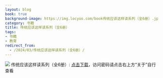 ```yaml
---
layout: blog
book: true
background-image: https://img.locyoo.com/book传统应该这样读系列（全6册）.jpg
category: 书籍
title: 传统应该这样读系列（全6册）
tags:
- 书籍
- 教育
redirect_from:
  - /2024/03/传统应该这样读系列（全6册）/
---
```

![](https://img.locyoo.com/book传统应该这样读系列（全6册）.jpg)
传统应该这样读系列（全6册）: <a name = "ref1" href="https://url18.ctfile.com/f/50983618-1418306339-065d96?p=3619">点击下载</a>，访问密码请点击右上方“关于”自行查看